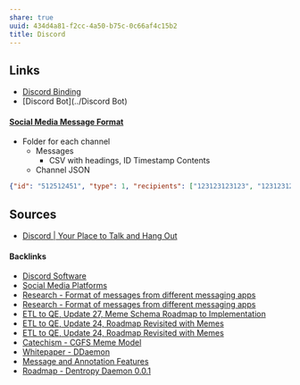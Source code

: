 ```yaml
---
share: true
uuid: 434d4a81-f2cc-4a50-b75c-0c66af4c15b2
title: Discord
---
```

## Links

* [Discord Binding](../1c376bfd-75ef-4c0d-9e23-3680653de55f)
* [Discord Bot](../Discord Bot)

#### [Social Media Message Format](../ea6dd9c4-c148-4631-af5f-63ffe73fceb3) 

* Folder for each channel
	* Messages
		* CSV with headings, ID	Timestamp	Contents
	* Channel JSON
``` json
{"id": "512512451", "type": 1, "recipients": ["123123123123", "12312312312351251251"]}
```


## Sources

* [Discord | Your Place to Talk and Hang Out](https://discord.com/)

#### Backlinks

* [Discord Software](/63094192-e57a-4c20-8540-d1c38b2e6a00)
* [Social Media Platforms](/5e30f762-9b65-479a-9d72-e84a5d9e12da)
* [Research - Format of messages from different messaging apps](/6af8ae27-bf2e-4228-aaba-d28f82f4e329)
* [Research - Format of messages from different messaging apps](/6af8ae27-bf2e-4228-aaba-d28f82f4e329)
* [ETL to QE, Update 27, Meme Schema Roadmap to Implementation](/f0940244-8feb-4c30-99b6-d64f155c0d10)
* [ETL to QE, Update 24, Roadmap Revisited with Memes](/89c90b4a-2065-4b58-93eb-107794ed8671)
* [ETL to QE, Update 24, Roadmap Revisited with Memes](/89c90b4a-2065-4b58-93eb-107794ed8671)
* [Catechism - CGFS Meme Model](/f8a441e8-67b1-4672-9dad-a1ad8ed192a2)
* [Whitepaper - DDaemon](/7516a3e2-9926-48be-af0b-5ddf8e2279dc)
* [Message and Annotation Features](/6552b8a8-8811-4f7d-b9ea-79973bb7babd)
* [Roadmap - Dentropy Daemon 0.0.1](/8d4d461f-49f7-4dbd-829f-807d0bb602df)
